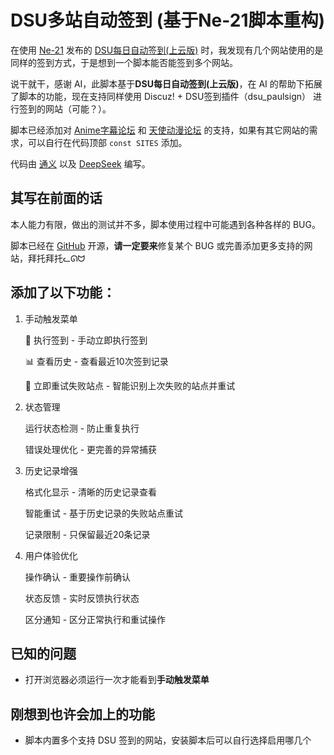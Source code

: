 # DSU多站自动签到 (基于Ne-21脚本重构)

在使用 [Ne-21](https://scriptcat.org/zh-CN/users/227) 发布的 [DSU每日自动签到(上云版)](https://scriptcat.org/zh-CN/script-show-page/332) 时，我发现有几个网站使用的是同样的签到方式，于是想到一个脚本能否能签到多个网站。

说干就干，感谢 AI，此脚本基于**DSU每日自动签到(上云版)**，在 AI 的帮助下拓展了脚本的功能，现在支持同样使用 Discuz! + DSU签到插件（dsu_paulsign） 进行签到的网站（可能？）。

脚本已经添加对 [Anime字幕论坛](https://bbs.acgrip.com/) 和 [天使动漫论坛](https://www.tsdm39.com/forum.php) 的支持，如果有其它网站的需求，可以自行在代码顶部 `const SITES` 添加。

代码由 [通义](https://www.tongyi.com/) 以及 [DeepSeek](https://chat.deepseek.com/) 编写。

## 其写在前面的话

本人能力有限，做出的测试并不多，脚本使用过程中可能遇到各种各样的 BUG。

脚本已经在 [GitHub](https://github.com/little3tar/discuz-dsu-checkin) 开源，**请一定要来**修复某个 BUG 或完善添加更多支持的网站，拜托拜托ᓚᘏᗢ

## 添加了以下功能：

1. 手动触发菜单

    🚀 执行签到 - 手动立即执行签到

    📊 查看历史 - 查看最近10次签到记录

    🔄 立即重试失败站点 - 智能识别上次失败的站点并重试

2. 状态管理
   
    运行状态检测 - 防止重复执行

    错误处理优化 - 更完善的异常捕获

3. 历史记录增强
   
    格式化显示 - 清晰的历史记录查看

    智能重试 - 基于历史记录的失败站点重试

    记录限制 - 只保留最近20条记录

4. 用户体验优化
   
    操作确认 - 重要操作前确认

    状态反馈 - 实时反馈执行状态

    区分通知 - 区分正常执行和重试操作

## 已知的问题

- 打开浏览器必须运行一次才能看到**手动触发菜单**

## 刚想到也许会加上的功能

- 脚本内置多个支持 DSU 签到的网站，安装脚本后可以自行选择启用哪几个

